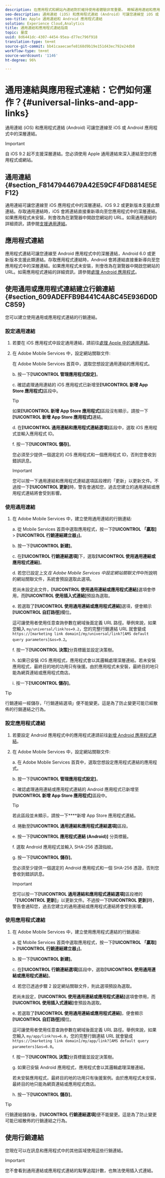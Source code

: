 ```yaml
---
description: 在應用程式和網站內連結對於維持使用者體驗非常重要。 瞭解通用連結和應用程式連結的運作方式以及它們之間的差異。
seo-description: 通用連結 (iOS) 和應用程式連結 (Android) 可讓您連線至 iOS 或 Android 應用程式中的深層連結。
seo-title: Apple 通用連結和 Android 應用程式連結
solution: Experience Cloud,Analytics
title: 通用連結和應用程式連結指南
topic: 量度
uuid: 8d6441dc-4307-4454-95ea-d77ec796f918
translation-type: tm+mt
source-git-commit: bb41caaecaefe8168d9b19e151d43ec792e24db8
workflow-type: tm+mt
source-wordcount: '1146'
ht-degree: 96%

---
```



# 通用連結與應用程式連結：它們如何運作？{#universal-links-and-app-links}

通用連結 (iOS) 和應用程式連結 (Android) 可讓您連線至 iOS 或 Android 應用程式中的深層連結。

>[!IMPORTANT]
>
>自 iOS 9.2 起不支援深層連結。您必須使用 Apple 通用連結來深入連結至您的應用程式或網站。

## 通用連結 {#section_F8147944679A42E59CF4FD8814E5EF12}

通用連結可讓您連線至 iOS 應用程式中的深層連結，iOS 9.2 或更新版本支援此類連結。存取通用連結時，iOS 會將連結直接重新導向至您應用程式中的深層連結。如果應用程式未安裝，則會改為在瀏覽器中開啟您網站的 URL。如需通用連結的詳細資訊，請參閱[支援通用連結](https://developer.apple.com/library/content/documentation/General/Conceptual/AppSearch/UniversalLinks.html)。

## 應用程式連結

應用程式連結可讓您連線至 Android 應用程式中的深層連結，Android 6.0 或更新版本支援此類連結。存取應用程式連結時，Android 會將連結直接重新導向至您應用程式中的深層連結。如果應用程式未安裝，則會改為在瀏覽器中開啟您網站的 URL。如需應用程式連結的詳細資訊，請參閱[處理 Android 應用程式](https://developer.android.com/training/app-links/index.html)。

## 使用通用或應用程式連結建立行銷連結 {#section_609ADEFFB9B441C4A8C45E936D0DC859}

您可以建立使用通用或應用程式連結的行銷連結。

### 設定通用連結

1. 若要在 iOS 應用程式中設定通用連結，請前往[處理 Apple 中的通用連結](https://developer.apple.com/documentation/uikit/inter-process_communication/allowing_apps_and_websites_to_link_to_your_content/handling_universal_links)。

2. 在 Adobe Mobile Services 中，設定網站關聯文件:

   在 Adobe Mobile Services 首頁中，選取您想設定通用連結的應用程式。

   b. 按一下&#x200B;**[!UICONTROL 管理應用程式設定]**。

   c. 確認處理通用連結的 iOS 應用程式已新增至&#x200B;**[!UICONTROL 新增 App Store 應用程式]**&#x200B;區段中。

   >[!TIP]
   >
   >如果&#x200B;**[!UICONTROL 新增 App Store 應用程式]**&#x200B;區段沒有顯示，請按一下&#x200B;**[!UICONTROL 新增 App Store 應用程式]**&#x200B;連結。

   d. 在&#x200B;**[!UICONTROL 通用連結和應用程式連結選項]**&#x200B;區段中，選取 iOS 應用程式並輸入應用程式 ID。

   f. 按一下&#x200B;**[!UICONTROL 儲存]**。

   您必須至少提供一個選定的 iOS 應用程式和一個應用程式 ID，否則您會收到錯誤訊息。

   >[!IMPORTANT]
   >
   >您可以按一下通用連結和應用程式連結選項區段裡的「更新」以更新文件。不過按一下&#x200B;**[!UICONTROL 更新]**&#x200B;時，警告會通知您，過去您建立的通用連結或應用程式連結將會受到影響。

### 使用通用連結

1. 在 Adobe Mobile Services 中，建立使用通用連結的行銷連結:

   a. 從 Mobile Services 首頁中選取應用程式，按一下&#x200B;**[!UICONTROL 「贏取]** > **[!UICONTROL 行銷連結建立器」]**。

   b. 按一下&#x200B;**[!UICONTROL 新建]**。

   c. 在&#x200B;**[!UICONTROL 行銷連結選項]**&#x200B;下，選取&#x200B;**[!UICONTROL 使用通用連結或應用程式連結]**。

   d. 若您已設定上文&#x200B;*在 Adobe Mobile Services 中設定網站關聯文件*&#x200B;中所說明的網站關聯文件，系統會預設選取此選項。

   若尚未設定此文件，**[!UICONTROL 使用通用連結或應用程式連結]**&#x200B;選項會停用，而&#x200B;**[!UICONTROL 使用插入式連結]**&#x200B;預設為選取。

   e. 若選取了&#x200B;**[!UICONTROL 使用通用連結或應用程式連結]**&#x200B;選項，便會顯示&#x200B;**[!UICONTROL 自訂路徑]**&#x200B;欄位。

   這可讓使用者使用任意查詢參數在網域後面定義 URL 路徑。舉例來說，如果您輸入 `my/universal/link?os=9.2`，您的完整行銷連結 URL 就會變成 `https://[marketing link domain]/my/universal/link?[AMS default query parameters]&os=9.2`。

   f. 按一下&#x200B;**[!UICONTROL 決策]**&#x200B;分頁標籤並設定決策樹。

   h. 如果已安裝 iOS 應用程式，應用程式會以其邏輯處理深層連結。若未安裝應用程式，最終目的地的功用只有後援。由於應用程式未安裝，最終目的地只能為網頁連結或應用程式商店。

   i. 按一下&#x200B;**[!UICONTROL 儲存]**。

>[!TIP]
>
>行銷連結一經儲存，「行銷連結選項」便不能變更。這是為了防止變更可能已經散佈的行銷連結之行為。


### 設定應用程式連結

1. 若要設定 Android 應用程式中的應用程式連請前往[新增 Android 應用程式連結](https://developer.android.com/studio/write/app-link-indexing)。

1. 在 Adobe Mobile Services 中，設定網站關聯文件:

   a. 在 Adobe Mobile Services 首頁中，選取您想設定應用程式連結的應用程式。

   b. 按一下&#x200B;**[!UICONTROL 管理應用程式設定]**。

   c. 確認處理通用連結或應用程式連結的 Android 應用程式已新增至&#x200B;**[!UICONTROL 新增 App Store 應用程式]**&#x200B;區段中。

   >[!TIP]
   >
   >若此區段並未顯示，請按一下&#x200B;****&#x200B;新增 App Store 應用程式連結。

   d. 捲動至&#x200B;**[!UICONTROL 通用連結和應用程式連結選項]**&#x200B;區段。

   e. 按一下&#x200B;**[!UICONTROL 應用程式連結 (Android)]** 分頁標籤。

   f. 選取 Android 應用程式並輸入 SHA-256 憑證指紋。

   g. 按一下&#x200B;**[!UICONTROL 儲存]**。

   您必須至少提供一個選定的 Android 應用程式和一個 SHA-256 憑證，否則您會收到錯誤訊息。

   >[!IMPORTANT]
   >
   >您可以按一下&#x200B;**[!UICONTROL 通用連結和應用程式連結選項]**&#x200B;區段裡的「**[!UICONTROL 更新]**」以更新文件。不過按一下&#x200B;**[!UICONTROL 更新]**&#x200B;時，警告會通知您，過去您建立的通用連結或應用程式連結將會受到影響。

### 使用應用程式連結

1. 在 Adobe Mobile Services 中，建立使用應用程式連結的行銷連結:

   a. 從 Mobile Services 首頁中選取應用程式，按一下&#x200B;**[!UICONTROL 「贏取]** > **[!UICONTROL 行銷連結建立器」]**。

   b. 按一下&#x200B;**[!UICONTROL 新建]**。

   c. 在&#x200B;**[!UICONTROL 行銷連結選項]**&#x200B;區段中，選取&#x200B;**[!UICONTROL 使用通用連結或應用程式連結]**。

   d. 若您已透過步驟 2 設定網站關聯文件，則此選項預設為選取。

   若尚未設定，**[!UICONTROL 使用通用連結或應用程式連結]**&#x200B;選項會停用，而&#x200B;**[!UICONTROL 使用插入式連結]**&#x200B;會預設為選取。

   e. 若選取了&#x200B;**[!UICONTROL 使用通用連結或應用程式連結]**，便會顯示&#x200B;**[!UICONTROL 自訂路徑]**&#x200B;欄位。

   這可讓使用者使用任意查詢參數在網域後面定義 URL 路徑。舉例來說，如果您輸入 `my/app/link?os=6.0`，您的完整行銷連結 URL 就會變成 `https://[marketing link domain]/my/app/link?[AMS default query parameters]&os=6.0`。

   f. 按一下&#x200B;**[!UICONTROL 決策]**&#x200B;分頁標籤並設定決策樹。

   g. 如果已安裝 Android 應用程式，應用程式會以其邏輯處理深層連結。

   若未安裝應用程式，最終目的地的功用只有後援案例。由於應用程式未安裝，最終目的地只能為網頁連結或應用程式商店。

   h. 按一下&#x200B;**[!UICONTROL 儲存]**。

>[!TIP]
>
>行銷連結儲存後，**[!UICONTROL 行銷連結選項]**&#x200B;便不能變更。這是為了防止變更可能已經散佈的行銷連結之行為。

## 使用行銷連結

您現在可以在訊息和應用程式中的其他區域使用這些行銷連結。

>[!IMPORTANT]
>
>您不會看到通用連結或應用程式連結的點擊追蹤計數，也無法使用插入式連結。

